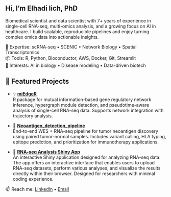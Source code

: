 ## Hi, I’m Elhadi Iich, PhD

Biomedical scientist and data scientist with 7+ years of experience in single-cell RNA-seq, multi-omics analysis, and a growing focus on AI in healthcare.  I build scalable, reproducible pipelines and enjoy turning complex omics data into actionable insights.

🔬 Expertise: scRNA-seq • SCENIC • Network Biology • Spatial Transcriptomics  
📦 Tools: R, Python, Bioconductor, AWS, Docker, Git, Streamlit  
🧠 Interests: AI in biology • Disease modeling • Data-driven biotech

## 🧪 Featured Projects

- 💡 [**miEdgeR**](https://github.com/iichelhadi/miedgeR)  
  R package for mutual information-based gene regulatory network inference, hypergraph module detection, and pseudotime-aware analysis of single-cell RNA-seq data. Supports network integration with trajectory analysis.

- 🎯 [**Neoantigen_detection_pipeline**](https://github.com/iichelhadi/Neoantigen_detection_pipeline)  
  End-to-end WES + RNA-seq pipeline for tumor neoantigen discovery using paired tumor-normal samples. Includes variant calling, HLA typing, epitope prediction, and prioritization for immunotherapy applications.

- 🧬 [**RNA-seq Analysis Shiny App**](https://github.com/iichelhadi/Shiny_apps/tree/main/RNA-seq_analysis_app)  
  An interactive Shiny application designed for analyzing RNA-seq data. The app offers an interactive interface that enables users to upload RNA-seq datasets, perform various analyses, and visualize the results directly within their browser. Designed for researchers with minimal coding experience.


📫 Reach me: [LinkedIn](https://linkedin.com/in/elhadi-i) • [Email](mailto:iichelhadi@gmail.com)
